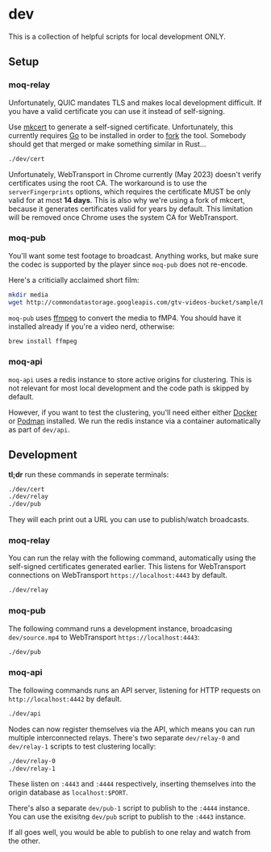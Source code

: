 # dev

This is a collection of helpful scripts for local development ONLY.

## Setup

### moq-relay

Unfortunately, QUIC mandates TLS and makes local development difficult.
If you have a valid certificate you can use it instead of self-signing.

Use [mkcert](https://github.com/FiloSottile/mkcert) to generate a self-signed certificate.
Unfortunately, this currently requires [Go](https://golang.org/) to be installed in order to [fork](https://github.com/FiloSottile/mkcert/pull/513) the tool.
Somebody should get that merged or make something similar in Rust...

```bash
./dev/cert
```

Unfortunately, WebTransport in Chrome currently (May 2023) doesn't verify certificates using the root CA.
The workaround is to use the `serverFingerprints` options, which requires the certificate MUST be only valid for at most **14 days**.
This is also why we're using a fork of mkcert, because it generates certificates valid for years by default.
This limitation will be removed once Chrome uses the system CA for WebTransport.

### moq-pub

You'll want some test footage to broadcast.
Anything works, but make sure the codec is supported by the player since `moq-pub` does not re-encode.

Here's a criticially acclaimed short film:

```bash
mkdir media
wget http://commondatastorage.googleapis.com/gtv-videos-bucket/sample/BigBuckBunny.mp4 -O dev/source.mp4
```

`moq-pub` uses [ffmpeg](https://ffmpeg.org/) to convert the media to fMP4.
You should have it installed already if you're a video nerd, otherwise:

```bash
brew install ffmpeg
```

### moq-api

`moq-api` uses a redis instance to store active origins for clustering.
This is not relevant for most local development and the code path is skipped by default.

However, if you want to test the clustering, you'll need either either [Docker](https://www.docker.com/) or [Podman](https://podman.io/) installed.
We run the redis instance via a container automatically as part of `dev/api`.

## Development

**tl;dr** run these commands in seperate terminals:

```bash
./dev/cert
./dev/relay
./dev/pub
```

They will each print out a URL you can use to publish/watch broadcasts.

### moq-relay

You can run the relay with the following command, automatically using the self-signed certificates generated earlier.
This listens for WebTransport connections on WebTransport `https://localhost:4443` by default.

```bash
./dev/relay
```

### moq-pub

The following command runs a development instance, broadcasing `dev/source.mp4` to WebTransport `https://localhost:4443`:

```bash
./dev/pub
```

### moq-api

The following commands runs an API server, listening for HTTP requests on `http://localhost:4442` by default.

```bash
./dev/api
```

Nodes can now register themselves via the API, which means you can run multiple interconnected relays.
There's two separate `dev/relay-0` and `dev/relay-1` scripts to test clustering locally:

```bash
./dev/relay-0
./dev/relay-1
```

These listen on `:4443` and `:4444` respectively, inserting themselves into the origin database as `localhost:$PORT`.

There's also a separate `dev/pub-1` script to publish to the `:4444` instance.
You can use the exisitng `dev/pub` script to publish to the `:4443` instance.

If all goes well, you would be able to publish to one relay and watch from the other.
